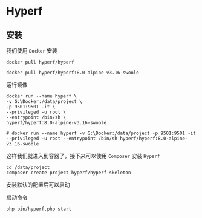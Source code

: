 # Hyperf

## 安装

我们使用 `Docker` 安装

```shell
docker pull hyperf/hyperf

docker pull hyperf/hyperf:8.0-alpine-v3.16-swoole
```

运行镜像

```shell
docker run --name hyperf \
-v G:\Docker:/data/project \
-p 9501:9501 -it \
--privileged -u root \
--entrypoint /bin/sh \
hyperf/hyperf:8.0-alpine-v3.16-swoole

# docker run --name hyperf -v G:\Docker:/data/project -p 9501:9501 -it --privileged -u root --entrypoint /bin/sh hyperf/hyperf:8.0-alpine-v3.16-swoole
```

这样我们就进入到容器了，接下来可以使用 `Composer` 安装 `Hyperf`

```shell
cd /data/project
composer create-project hyperf/hyperf-skeleton
```

安装默认的配置后可以启动

启动命令

```shell
php bin/hyperf.php start
```

